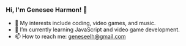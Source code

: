 ### Hi, I'm Genesee Harmon! 👋

- 👾 My interests include coding, video games, and music.
- 🌱 I’m currently learning JavaScript and video game development.
- 📫 How to reach me: geneseelh@gmail.com

<!---
**geneseelh/geneseelh** is a ✨ _special_ ✨ repository because its `README.md` (this file) appears on your GitHub profile.

Here are some ideas to get you started:



--->
